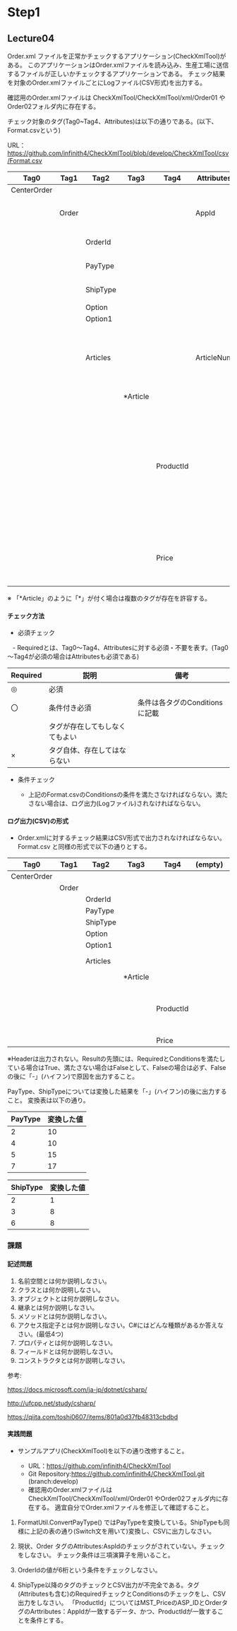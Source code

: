 # Step1

## Lecture04
Order.xml ファイルを正常かチェックするアプリケーション(CheckXmlTool)がある。
このアプリケーションはOrder.xmlファイルを読み込み、生産工場に送信するファイルが正しいかチェックするアプリケーションである。
チェック結果を対象のOrder.xmlファイルごとにLogファイル(CSV形式)を出力する。

確認用のOrder.xmlファイルは CheckXmlTool/CheckXmlTool/xml/Order01 やOrder02フォルダ内に存在する。

チェック対象のタグ(Tag0~Tag4、Attributes)は以下の通りである。(以下、Format.csvという)

URL：https://github.com/infinith4/CheckXmlTool/blob/develop/CheckXmlTool/csv/Format.csv

|Tag0       |Tag1 |Tag2    |Tag3    |Tag4     |Attributes|Required|Conditions                                                      |
|-----------|-----|--------|--------|---------|----------|--------|----------------------------------------------------------------|
|CenterOrder|     |        |        |         |          |◎       |                                                                |
|           |Order|        |        |         |AppId     |◎       |AttributesのAppIdは0001 or 0002とする                                |
|           |     |OrderId |        |         |          |◎       |OrderIdは6桁とする                                                   |
|           |     |PayType |        |         |          |◎       |「2、4、5、7」のみとする                                                  |
|           |     |ShipType|        |         |          |◎       |「2、3、6」のみとする                                                    |
|           |     |Option  |        |         |          |        |                                                                |
|           |     |Option1 |        |         |          |×       |                                                                |
|           |     |Articles|        |         |ArticleNum|◎       |ArticleNumがArticles内のArticleTagの数と等しいこと。ArticleNumは1以上とする。                         |
|           |     |        |\*Article|         |          |◎       |                                                               |
|           |     |        |        |ProductId|          |〇       |Articleタグが存在する場合は、当該のタグが存在しなければならない。MST_PriceのASP_IDとOrderタグのAttributes:AppIdに一致するデータのProductIdであること|
|           |     |        |        |Price    |          |〇       | Articleタグが存在する場合は、当該のタグが存在しなければならない。                                                               |


※ 「\*Article」のように「\*」が付く場合は複数のタグが存在を許容する。


#### チェック方法

- 必須チェック

    - Requiredとは、Tag0～Tag4、Attributesに対する必須・不要を表す。(Tag0～Tag4が必須の場合はAttributesも必須である)

| Required | 説明 | 備考 |
| ---- | ---- | ---- |
| ◎ | 必須 | |
| 〇 | 条件付き必須 | 条件は各タグのConditionsに記載 |
|  | タグが存在してもしなくてもよい | |
| × | タグ自体、存在してはならない | |

- 条件チェック

    - 上記のFormat.csvのConditionsの条件を満たさなければならない。満たさない場合は、ログ出力(Logファイル)されなければならない。

#### ログ出力(CSV)の形式

- Order.xmlに対するチェック結果はCSV形式で出力されなければならない。
Format.csv と同様の形式で以下の通りとする。


|Tag0|Tag1|Tag2|Tag3|Tag4|(empty)|Result                    |
|-----------|------|---------|---------|----------|---------|--------------------------|
|CenterOrder|      |         |         |          |         |True                      |
|           |Order |         |         |          |         |True                      |
|           |      |OrderId  |         |          |         |False                     |
|           |      |PayType  |         |          |         |True-10                   |
|           |      |ShipType |         |          |         |True                      |
|           |      |Option   |         |          |         |True                      |
|           |      |Option1  |         |          |         |True                      |
|           |      |Articles |         |          |         |True                      |
|           |      |         |\*Article  |          |         |True                      |
|           |      |         |         |ProductId |         |False-ProductIdのタグが存在しない|
|           |      |         |         |Price   |         |True                      |



※Headerは出力されない。Resultの先頭には、RequiredとConditionsを満たしている場合はTrue、満たさない場合はFalseとして、Falseの場合は必ず、Falseの後に「-」(ハイフン)で原因を出力すること。

PayType、ShipTypeについては変換した結果を「-」(ハイフン)の後に出力すること。
変換表は以下の通り。

| PayType | 変換した値 |
|----|----|
| 2 | 10 |
| 4 | 10 |
| 5 | 15 |
| 7 | 17 |

| ShipType | 変換した値 |
|----|----|
| 2 | 1 |
| 3 | 8 |
| 6 | 8 |


### 課題

#### 記述問題

1. 名前空間とは何か説明しなさい。
2. クラスとは何か説明しなさい。
3. オブジェクトとは何か説明しなさい。
4. 継承とは何か説明しなさい。
5. メソッドとは何か説明しなさい。
6. アクセス指定子とは何か説明しなさい。C#にはどんな種類があるか答えなさい。(最低4つ)
7. プロパティとは何か説明しなさい。
8. フィールドとは何か説明しなさい。
9. コンストラクタとは何か説明しなさい。

参考:

https://docs.microsoft.com/ja-jp/dotnet/csharp/

http://ufcpp.net/study/csharp/

https://qiita.com/toshi0607/items/801a0d37fb48313cbdbd

#### 実践問題
- サンプルアプリ(CheckXmlTool)を以下の通り改修すること。

  - URL：https://github.com/infinith4/CheckXmlTool
  - Git Repository:https://github.com/infinith4/CheckXmlTool.git (branch:develop)
  - 確認用のOrder.xmlファイルは CheckXmlTool/CheckXmlTool/xml/Order01 やOrder02フォルダ内に存在する。 適宜自分でOrder.xmlファイルを修正して確認すること。


1. FormatUtil.ConvertPayType() ではPayTypeを変換している。ShipTypeも同様に上記の表の通り(Switch文を用いて)変換し、CSVに出力しなさい。

2. 現状、Order タグのAttributes:AspIdのチェックがされていない。チェックをしなさい。
  チェック条件は三項演算子を用いること。

3. OrderIdの値が6桁という条件をチェックしなさい。

4. ShipType以降のタグのチェックとCSV出力が不完全である。タグ(Attributesも含む)のRequiredチェックとConditionsのチェックをし、CSV出力をしなさい。
「ProductId」についてはMST_PriceのASP_IDとOrderタグのArttributes：AppIdが一致するデータ、かつ、ProductIdが一致することを条件とする。
